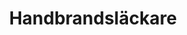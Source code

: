---
title: 'Handbrandsläckare'
symbol_image: 'symbols/insats/56.svg'
weight: 56
card: true
card_color: 'bg-symbol-red'
---